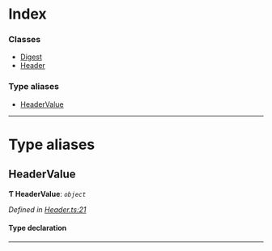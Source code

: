 

# Index

### Classes

* [Digest](../classes/_header_.digest.md)
* [Header](../classes/_header_.header.md)

### Type aliases

* [HeaderValue](_header_.md#headervalue)

---

# Type aliases

<a id="headervalue"></a>

##  HeaderValue

**Ƭ HeaderValue**: *`object`*

*Defined in [Header.ts:21](https://github.com/polkadot-js/api/blob/3e79ac5/packages/types/src/Header.ts#L21)*

#### Type declaration

___

